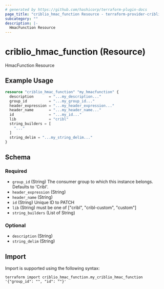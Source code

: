 ```yaml
---
# generated by https://github.com/hashicorp/terraform-plugin-docs
page_title: "criblio_hmac_function Resource - terraform-provider-criblio"
subcategory: ""
description: |-
  HmacFunction Resource
---
```


# criblio_hmac_function (Resource)

HmacFunction Resource

## Example Usage

```terraform
resource "criblio_hmac_function" "my_hmacfunction" {
  description       = "...my_description..."
  group_id          = "...my_group_id..."
  header_expression = "...my_header_expression..."
  header_name       = "...my_header_name..."
  id                = "...my_id..."
  lib               = "cribl"
  string_builders = [
    "..."
  ]
  string_delim = "...my_string_delim..."
}
```

<!-- schema generated by tfplugindocs -->
## Schema

### Required

- `group_id` (String) The consumer group to which this instance belongs. Defaults to 'Cribl'.
- `header_expression` (String)
- `header_name` (String)
- `id` (String) Unique ID to PATCH
- `lib` (String) must be one of ["cribl", "cribl-custom", "custom"]
- `string_builders` (List of String)

### Optional

- `description` (String)
- `string_delim` (String)

## Import

Import is supported using the following syntax:

```shell
terraform import criblio_hmac_function.my_criblio_hmac_function '{"group_id": "", "id": ""}'
```
